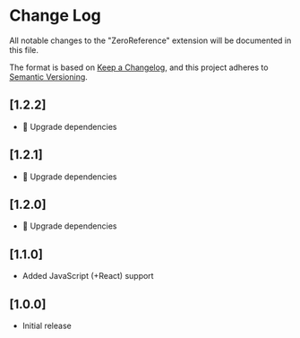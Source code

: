 # Change Log
All notable changes to the "ZeroReference" extension will be documented in this file.

The format is based on [Keep a Changelog](https://keepachangelog.com/en/1.0.0/),
and this project adheres to [Semantic Versioning](https://semver.org/spec/v2.0.0.html).

## [1.2.2]
- 🚀 Upgrade dependencies

## [1.2.1]
- 🚀 Upgrade dependencies

## [1.2.0]
- 🚀 Upgrade dependencies

## [1.1.0]
- Added JavaScript (+React) support

## [1.0.0]
- Initial release
